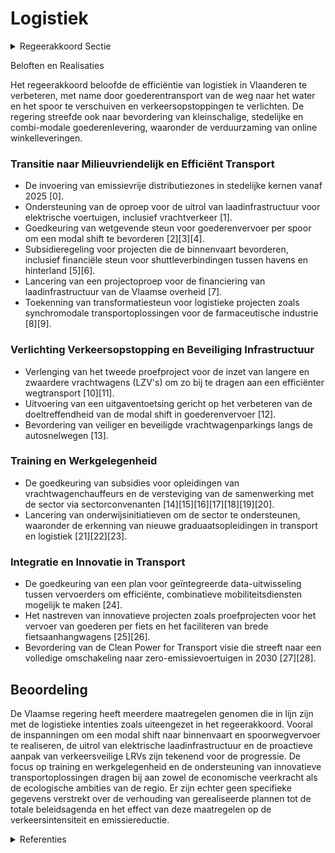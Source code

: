 # Logistiek

<details>
        <summary>Regeerakkoord Sectie </summary>
        <p>1.9 Logistiek Efficiënte logistiek is noodzakelijk voor een weerbare sector in een verkeersveilig en leefbaar Vlaanderen. En dus is het vanzelfsprekend ook de bedoeling om zoveel mogelijk de overslag en bundeling van goederen te realiseren van de weg naar het water of het spoor . Gezien de huidige cijfers en de filezwaarte tijdens de daguren streeft de Vlaamse regering ernaar om in overleg met de betrokken sector een deel van het vrachtverkeer via een verlaagd tarief van de kilometerheffing te sturen naar uren waarbij de intensiteit van personenwagens kleiner is. Concreet bekijken we dus of, hoe en waar we vrachtverkeer vooral ’s nachts kunnen laten rijden in plaats van in de file-uren. We zorgen waar mogelijk voor extra steun in de vorm van bevei-ligde vrachtwagenparkings langs de autosnel-wegen. We zetten de ondersteuningsmechanismen voor overslag en de combinatie van logistieke modi voort, dit ten bate van de logistieke sector in zijn geheel. De vraag naar het meer kleinschalige, (voor) stedelijke goederenvervoer zal verder blijven groeien. We willen de omslag naar zowel een groenere, als een efficiëntere en combi-modale kleinschalige bevoorrading stimuleren. We onder-zoeken of we de levering van onlinewinkels en andere pakketdiensten kunnen verduurzamen. </p>
        </details> 

Beloften en Realisaties

Het regeerakkoord beloofde de efficiëntie van logistiek in Vlaanderen te verbeteren, met name door goederentransport van de weg naar het water en het spoor te verschuiven en verkeersopstoppingen te verlichten. De regering streefde ook naar bevordering van kleinschalige, stedelijke en combi-modale goederenlevering, waaronder de verduurzaming van online winkelleveringen.

### Transitie naar Milieuvriendelijk en Efficiënt Transport

- De invoering van emissievrije distributiezones in stedelijke kernen vanaf 2025 \[0\].
- Ondersteuning van de oproep voor de uitrol van laadinfrastructuur voor elektrische voertuigen, inclusief vrachtverkeer \[1\].
- Goedkeuring van wetgevende steun voor goederenvervoer per spoor om een modal shift te bevorderen \[2\]\[3\]\[4\].
- Subsidieregeling voor projecten die de binnenvaart bevorderen, inclusief financiële steun voor shuttleverbindingen tussen havens en hinterland \[5\]\[6\].
- Lancering van een projectoproep voor de financiering van laadinfrastructuur van de Vlaamse overheid \[7\].
- Toekenning van transformatiesteun voor logistieke projecten zoals synchromodale transportoplossingen voor de farmaceutische industrie \[8\]\[9\].

### Verlichting Verkeersopstopping en Beveiliging Infrastructuur

- Verlenging van het tweede proefproject voor de inzet van langere en zwaardere vrachtwagens (LZV's) om zo bij te dragen aan een efficiënter wegtransport \[10\]\[11\].
- Uitvoering van een uitgaventoetsing gericht op het verbeteren van de doeltreffendheid van de modal shift in goederenvervoer \[12\].
- Bevordering van veiliger en beveiligde vrachtwagenparkings langs de autosnelwegen \[13\].

### Training en Werkgelegenheid

- De goedkeuring van subsidies voor opleidingen van vrachtwagenchauffeurs en de versteviging van de samenwerking met de sector via sectorconvenanten \[14\]\[15\]\[16\]\[17\]\[18\]\[19\]\[20\].
- Lancering van onderwijsinitiatieven om de sector te ondersteunen, waaronder de erkenning van nieuwe graduaatsopleidingen in transport en logistiek \[21\]\[22\]\[23\].

### Integratie en Innovatie in Transport

- De goedkeuring van een plan voor geïntegreerde data-uitwisseling tussen vervoerders om efficiënte, combinatieve mobiliteitsdiensten mogelijk te maken \[24\].
- Het nastreven van innovatieve projecten zoals proefprojecten voor het vervoer van goederen per fiets en het faciliteren van brede fietsaanhangwagens \[25\]\[26\].
- Bevordering van de Clean Power for Transport visie die streeft naar een volledige omschakeling naar zero-emissievoertuigen in 2030 \[27\]\[28\].

## Beoordeling

De Vlaamse regering heeft meerdere maatregelen genomen die in lijn zijn met de logistieke intenties zoals uiteengezet in het regeerakkoord. Vooral de inspanningen om een modal shift naar binnenvaart en spoorwegvervoer te realiseren, de uitrol van elektrische laadinfrastructuur en de proactieve aanpak van verkeersveilige LRVs zijn tekenend voor de progressie. De focus op training en werkgelegenheid en de ondersteuning van innovatieve transportoplossingen dragen bij aan zowel de economische veerkracht als de ecologische ambities van de regio. Er zijn echter geen specifieke gegevens verstrekt over de verhouding van gerealiseerde plannen tot de totale beleidsagenda en het effect van deze maatregelen op de verkeersintensiteit en emissiereductie.

<details>
        <summary> Referenties</summary>
        
**[\[0\]](https://beslissingenvlaamseregering.vlaanderen.be/?search=Werkwijze%20stedelijke%20emissievrije%20zones%20distributie&dateOption=select&startDate=2021-07-16T06%3A00%3A00Z&endDate=2021-07-16T06%3A00%3A00Z)** : **(2021-07-16)** Werkwijze stedelijke emissievrije zones distributie 

**[\[1\]](https://beslissingenvlaamseregering.vlaanderen.be/?search=Cofinanciering%20vanuit%20Vlaams%20Klimaatfonds%20voor%20ondersteuning%20oproep%20laadinfrastructuur%20elektrische%20voertuigen%20gericht%20op%20vracht%2C%20bussen%20en%20stedelijke%20logistiek&dateOption=select&startDate=2023-06-30T08%3A00%3A00Z&endDate=2023-06-30T08%3A00%3A00Z)** : **(2023-06-30)** Cofinanciering vanuit Vlaams Klimaatfonds voor ondersteuning oproep laadinfrastructuur elektrische voertuigen gericht op vracht, bussen en stedelijke logistiek 

**[\[2\]](https://beslissingenvlaamseregering.vlaanderen.be/?search=Steun%20goederenvervoer%20per%20spoor%20met%20het%20oog%20op%20de%20bevordering%20van%20de%20modal%20shift&dateOption=select&startDate=2021-12-03T09%3A00%3A00Z&endDate=2021-12-03T09%3A00%3A00Z)** : **(2021-12-03)** Steun goederenvervoer per spoor met het oog op de bevordering van de modal shift 

**[\[3\]](https://beslissingenvlaamseregering.vlaanderen.be/?search=Wetsvoorstel%20steun%20voor%20goederenvervoer%20per%20spoor%20met%20ge%C3%AFsoleerde%20wagons%3A%20standpuntbepaling&dateOption=select&startDate=2023-04-21T08%3A00%3A00Z&endDate=2023-04-21T08%3A00%3A00Z)** : **(2023-04-21)** Wetsvoorstel steun voor goederenvervoer per spoor met geïsoleerde wagons: standpuntbepaling 

**[\[4\]](https://beslissingenvlaamseregering.vlaanderen.be/?search=Vervoer%20van%20goederen%20per%20spoor%3A%20standpuntbepaling&dateOption=select&startDate=2023-09-29T08%3A00%3A00Z&endDate=2023-09-29T08%3A00%3A00Z)** : **(2023-09-29)** Vervoer van goederen per spoor: standpuntbepaling 

**[\[5\]](https://beslissingenvlaamseregering.vlaanderen.be/?search=Impulsprogramma%20binnenvaart%3A%20subsidieregeling&dateOption=select&startDate=2021-11-19T09%3A00%3A00Z&endDate=2021-11-19T09%3A00%3A00Z)** : **(2021-11-19)** Impulsprogramma binnenvaart: subsidieregeling 

**[\[6\]](https://beslissingenvlaamseregering.vlaanderen.be/?search=Impulsprogramma%20binnenvaart%3A%20subsidieregeling&dateOption=select&startDate=2022-01-14T09%3A00%3A00Z&endDate=2022-01-14T09%3A00%3A00Z)** : **(2022-01-14)** Impulsprogramma binnenvaart: subsidieregeling 

**[\[7\]](https://beslissingenvlaamseregering.vlaanderen.be/?search=Reservering%20budget%20cofinanciering%20laadinfrastructuur%20Vlaamse%20overheid&dateOption=select&startDate=2021-07-09T08%3A00%3A00Z&endDate=2021-07-09T08%3A00%3A00Z)** : **(2021-07-09)** Reservering budget cofinanciering laadinfrastructuur Vlaamse overheid 

**[\[8\]](https://beslissingenvlaamseregering.vlaanderen.be/?search=1%20miljoen%20euro%20strategische%20transformatiesteun%20aan%20Hessenatie%20Logistics%20Kortrijk%20nv%20in%20Genk&dateOption=select&startDate=2021-12-10T09%3A00%3A00Z&endDate=2021-12-10T09%3A00%3A00Z)** : **(2021-12-10)** 1 miljoen euro strategische transformatiesteun aan Hessenatie Logistics Kortrijk nv in Genk 

**[\[9\]](https://beslissingenvlaamseregering.vlaanderen.be/?search=Strategische%20transformatiesteun%20VT%20Logistics%20bv%20in%20Lommel&dateOption=select&startDate=2020-04-24T08%3A00%3A00Z&endDate=2020-04-24T08%3A00%3A00Z)** : **(2020-04-24)** Strategische transformatiesteun VT Logistics bv in Lommel 

**[\[10\]](https://beslissingenvlaamseregering.vlaanderen.be/?search=Vervoer%20met%20langere%20en%20zwaardere%20slepen%3A%20verlenging%20tweede%20proefproject&dateOption=select&startDate=2023-11-23T16%3A00%3A00Z&endDate=2023-11-23T16%3A00%3A00Z)** : **(2023-11-23)** Vervoer met langere en zwaardere slepen: verlenging tweede proefproject 

**[\[11\]](https://beslissingenvlaamseregering.vlaanderen.be/?search=Vervoer%20met%20langere%20en%20zwaardere%20slepen%3A%20verlenging%20tweede%20proefproject&dateOption=select&startDate=2023-11-10T09%3A00%3A00Z&endDate=2023-11-10T09%3A00%3A00Z)** : **(2023-11-10)** Vervoer met langere en zwaardere slepen: verlenging tweede proefproject 

**[\[12\]](https://beslissingenvlaamseregering.vlaanderen.be/?search=Plan%20Vlaamse%20Veerkracht%3A%20uitgaventoetsing%20Modal%20Shift%20Goederenvervoer&dateOption=select&startDate=2022-12-16T09%3A00%3A00Z&endDate=2022-12-16T09%3A00%3A00Z)** : **(2022-12-16)** Plan Vlaamse Veerkracht: uitgaventoetsing Modal Shift Goederenvervoer 

**[\[13\]](https://beslissingenvlaamseregering.vlaanderen.be/?search=Aanleg%20en%20exploitatie%20van%20een%20vrachtwagenparking%20aan%20de%20Ketenislaan%20in%20Beveren%3A%20dwingende%20reden%20van%20groot%20openbaar%20belang&dateOption=select&startDate=2020-12-18T09%3A00%3A00Z&endDate=2020-12-18T09%3A00%3A00Z)** : **(2020-12-18)** Aanleg en exploitatie van een vrachtwagenparking aan de Ketenislaan in Beveren: dwingende reden van groot openbaar belang 

**[\[14\]](https://beslissingenvlaamseregering.vlaanderen.be/?search=Sectorconvenant%20kilometerheffing%20met%20sector%20%27Transport%20en%20Logistiek%20en%20grondafhandeling%20op%20Luchthavens%27&dateOption=select&startDate=2019-12-13T09%3A00%3A00Z&endDate=2019-12-13T09%3A00%3A00Z)** : **(2019-12-13)** Sectorconvenant kilometerheffing met sector 'Transport en Logistiek en grondafhandeling op Luchthavens' 

**[\[15\]](https://beslissingenvlaamseregering.vlaanderen.be/?search=Sociaal%20Fonds%20Transport%20en%20Logistiek%3A%20subsidie%20opleiding%20BSO%20Vrachtwagenchauffeur&dateOption=select&startDate=2023-06-02T08%3A00%3A00Z&endDate=2023-06-02T08%3A00%3A00Z)** : **(2023-06-02)** Sociaal Fonds Transport en Logistiek: subsidie opleiding BSO Vrachtwagenchauffeur 

**[\[16\]](https://beslissingenvlaamseregering.vlaanderen.be/?search=340.000%20euro%20aan%20Sociaal%20Fonds%20Transport%20en%20Logistiek%20voor%20de%20opleiding%20BSO%20Vrachtwagenchauffeur%20periode%201%20september%202023%20-%2031%20augustus%202024&dateOption=select&startDate=2023-07-07T09%3A00%3A00Z&endDate=2023-07-07T09%3A00%3A00Z)** : **(2023-07-07)** 340.000 euro aan Sociaal Fonds Transport en Logistiek voor de opleiding BSO Vrachtwagenchauffeur periode 1 september 2023 - 31 augustus 2024 

**[\[17\]](https://beslissingenvlaamseregering.vlaanderen.be/?search=Beveiliging%20spoorvervoer&dateOption=select&startDate=2022-06-03T08%3A00%3A00Z&endDate=2022-06-03T08%3A00%3A00Z)** : **(2022-06-03)** Beveiliging spoorvervoer 

**[\[18\]](https://beslissingenvlaamseregering.vlaanderen.be/?search=Sociaal%20Fonds%20Transport%20en%20Logistiek%3A%20subsidie%20opleiding%20BSO%20vrachtwagenchauffeur%20schooljaar%202021-2022&dateOption=select&startDate=2022-12-02T09%3A00%3A00Z&endDate=2022-12-02T09%3A00%3A00Z)** : **(2022-12-02)** Sociaal Fonds Transport en Logistiek: subsidie opleiding BSO vrachtwagenchauffeur schooljaar 2021-2022 

**[\[19\]](https://beslissingenvlaamseregering.vlaanderen.be/?search=Plan%20Vlaamse%20Veerkracht%3A%20inhaalbeweging%20vernieuwing%20bedrijventerreinen&dateOption=select&startDate=2022-12-09T09%3A00%3A00Z&endDate=2022-12-09T09%3A00%3A00Z)** : **(2022-12-09)** Plan Vlaamse Veerkracht: inhaalbeweging vernieuwing bedrijventerreinen 

**[\[20\]](https://beslissingenvlaamseregering.vlaanderen.be/?search=Addendum%20%27kilometerheffing%27%20bij%20het%20Sectorconvenant%202021-2022%20met%20de%20sectoren%20%27Transport%20en%20Logistiek%27%20en%20%27Grondafhandeling%20op%20Luchthavens%27&dateOption=select&startDate=2022-12-09T09%3A00%3A00Z&endDate=2022-12-09T09%3A00%3A00Z)** : **(2022-12-09)** Addendum 'kilometerheffing' bij het Sectorconvenant 2021-2022 met de sectoren 'Transport en Logistiek' en 'Grondafhandeling op Luchthavens' 

**[\[21\]](https://beslissingenvlaamseregering.vlaanderen.be/?search=%E2%80%98Multimodaal.Vlaanderen%E2%80%99%3A%20verlenging%20overeenkomst%20met%20vzw%20VIL%20%28Vlaams%20Instituut%20voor%20de%20Logistiek%29%202022-2027&dateOption=select&startDate=2022-04-29T08%3A00%3A00Z&endDate=2022-04-29T08%3A00%3A00Z)** : **(2022-04-29)** ‘Multimodaal.Vlaanderen’: verlenging overeenkomst met vzw VIL (Vlaams Instituut voor de Logistiek) 2022-2027 

**[\[22\]](https://beslissingenvlaamseregering.vlaanderen.be/?search=HOWEST%3A%20erkenning%20%27graduaat%20transport%20en%20logistiek%27&dateOption=select&startDate=2021-01-22T09%3A00%3A00Z&endDate=2021-01-22T09%3A00%3A00Z)** : **(2021-01-22)** HOWEST: erkenning 'graduaat transport en logistiek' 

**[\[23\]](https://beslissingenvlaamseregering.vlaanderen.be/?search=Erkenning%20graduaat%20in%20het%20transport%20en%20de%20logistiek%20Artevelde%20hogeschool&dateOption=select&startDate=2022-02-04T09%3A00%3A00Z&endDate=2022-02-04T09%3A00%3A00Z)** : **(2022-02-04)** Erkenning graduaat in het transport en de logistiek Artevelde hogeschool 

**[\[24\]](https://beslissingenvlaamseregering.vlaanderen.be/?search=Plan%20Vlaamse%20Veerkracht%3A%20Data%20Integratiediensten%20voor%20Slimme%20Mobiliteit&dateOption=select&startDate=2021-12-03T09%3A00%3A00Z&endDate=2021-12-03T09%3A00%3A00Z)** : **(2021-12-03)** Plan Vlaamse Veerkracht: Data Integratiediensten voor Slimme Mobiliteit 

**[\[25\]](https://beslissingenvlaamseregering.vlaanderen.be/?search=Proefproject%20goederenvervoer%20per%20fiets%20met%20brede%20fietsaanhangwagens&dateOption=select&startDate=2022-04-29T08%3A00%3A00Z&endDate=2022-04-29T08%3A00%3A00Z)** : **(2022-04-29)** Proefproject goederenvervoer per fiets met brede fietsaanhangwagens 

**[\[26\]](https://beslissingenvlaamseregering.vlaanderen.be/?search=Proefproject%20goederenvervoer%20per%20fiets%20met%20brede%20fietsaanhangwagens%20breder%20dan%201%20meter&dateOption=select&startDate=2022-09-09T08%3A00%3A00Z&endDate=2022-09-09T08%3A00%3A00Z)** : **(2022-09-09)** Proefproject goederenvervoer per fiets met brede fietsaanhangwagens breder dan 1 meter 

**[\[27\]](https://beslissingenvlaamseregering.vlaanderen.be/?search=Visie%20%E2%80%98Clean%20power%20for%20transport%E2%80%99%202030%3A%20op%20weg%20naar%20zero-emissievervoer&dateOption=select&startDate=2021-04-30T08%3A00%3A00Z&endDate=2021-04-30T08%3A00%3A00Z)** : **(2021-04-30)** Visie ‘Clean power for transport’ 2030: op weg naar zero-emissievervoer 

**[\[28\]](https://beslissingenvlaamseregering.vlaanderen.be/?search=Visie%20%E2%80%98Clean%20power%20for%20transport%E2%80%99%202030%3A%20op%20weg%20naar%20zero-emissievervoer&dateOption=select&startDate=2021-07-09T08%3A00%3A00Z&endDate=2021-07-09T08%3A00%3A00Z)** : **(2021-07-09)** Visie ‘Clean power for transport’ 2030: op weg naar zero-emissievervoer 
        </details> 

